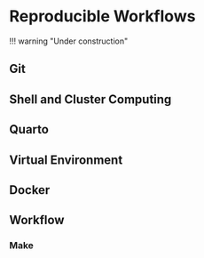 # Reproducible Workflows 

!!! warning "Under construction"

## Git

## Shell and Cluster Computing

## Quarto

## Virtual Environment

## Docker

## Workflow 

### Make

